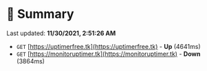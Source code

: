 # 📖 Summary
Last updated: **11/30/2021, 2:51:26 AM**

- `GET` [https://uptimerfree.tk](https://uptimerfree.tk) - **Up** (4641ms)
- `GET` [https://monitoruptimer.tk](https://monitoruptimer.tk) - **Down** (3864ms)

